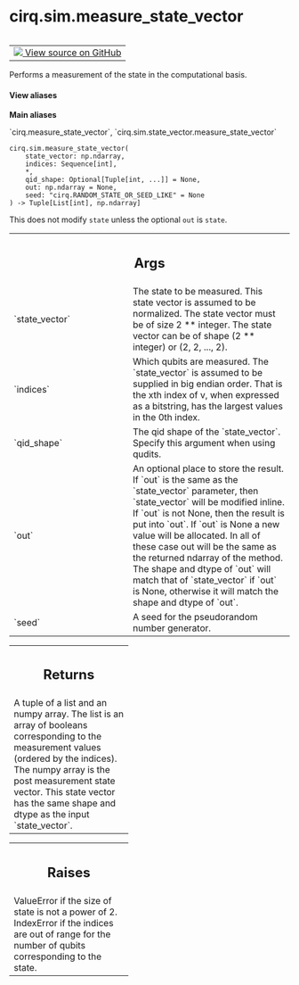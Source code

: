 <div itemscope itemtype="http://developers.google.com/ReferenceObject">
<meta itemprop="name" content="cirq.sim.measure_state_vector" />
<meta itemprop="path" content="Stable" />
</div>

# cirq.sim.measure_state_vector

<!-- Insert buttons and diff -->

<table class="tfo-notebook-buttons tfo-api" align="left">

<td>
  <a target="_blank" href="https://github.com/quantumlib/cirq/tree/master/cirq/sim/state_vector.py">
    <img src="https://www.tensorflow.org/images/GitHub-Mark-32px.png" />
    View source on GitHub
  </a>
</td>
</table>



Performs a measurement of the state in the computational basis.

<section class="expandable">
  <h4 class="showalways">View aliases</h4>
  <p>
<b>Main aliases</b>
<p>`cirq.measure_state_vector`, `cirq.sim.state_vector.measure_state_vector`</p>
</p>
</section>

<pre class="devsite-click-to-copy prettyprint lang-py tfo-signature-link">
<code>cirq.sim.measure_state_vector(
    state_vector: np.ndarray,
    indices: Sequence[int],
    *,
    qid_shape: Optional[Tuple[int, ...]] = None,
    out: np.ndarray = None,
    seed: "cirq.RANDOM_STATE_OR_SEED_LIKE" = None
) -> Tuple[List[int], np.ndarray]
</code></pre>



<!-- Placeholder for "Used in" -->

This does not modify `state` unless the optional `out` is `state`.

<!-- Tabular view -->
 <table class="responsive fixed orange">
<colgroup><col width="214px"><col></colgroup>
<tr><th colspan="2"><h2 class="add-link">Args</h2></th></tr>

<tr>
<td>
`state_vector`
</td>
<td>
The state to be measured. This state vector is assumed to
be normalized. The state vector must be of size 2 ** integer.  The
state vector can be of shape (2 ** integer) or (2, 2, ..., 2).
</td>
</tr><tr>
<td>
`indices`
</td>
<td>
Which qubits are measured. The `state_vector` is assumed to be
supplied in big endian order. That is the xth index of v, when
expressed as a bitstring, has the largest values in the 0th index.
</td>
</tr><tr>
<td>
`qid_shape`
</td>
<td>
The qid shape of the `state_vector`.  Specify this argument
when using qudits.
</td>
</tr><tr>
<td>
`out`
</td>
<td>
An optional place to store the result. If `out` is the same as
the `state_vector` parameter, then `state_vector` will be modified
inline. If `out` is not None, then the result is put into `out`.
If `out` is None a new value will be allocated. In all of these
case out will be the same as the returned ndarray of the method.
The shape and dtype of `out` will match that of `state_vector` if
`out` is None, otherwise it will match the shape and dtype of `out`.
</td>
</tr><tr>
<td>
`seed`
</td>
<td>
A seed for the pseudorandom number generator.
</td>
</tr>
</table>



<!-- Tabular view -->
 <table class="responsive fixed orange">
<colgroup><col width="214px"><col></colgroup>
<tr><th colspan="2"><h2 class="add-link">Returns</h2></th></tr>
<tr class="alt">
<td colspan="2">
A tuple of a list and an numpy array. The list is an array of booleans
corresponding to the measurement values (ordered by the indices). The
numpy array is the post measurement state vector. This state vector has
the same shape and dtype as the input `state_vector`.
</td>
</tr>

</table>



<!-- Tabular view -->
 <table class="responsive fixed orange">
<colgroup><col width="214px"><col></colgroup>
<tr><th colspan="2"><h2 class="add-link">Raises</h2></th></tr>
<tr class="alt">
<td colspan="2">
ValueError if the size of state is not a power of 2.
IndexError if the indices are out of range for the number of qubits
corresponding to the state.
</td>
</tr>

</table>

